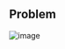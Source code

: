 ## Problem
![image](https://github.com/KimMinyeong09/Data-Structure/assets/70676475/d2907b96-d26a-4c80-8a74-8a4155b5eb3b)
